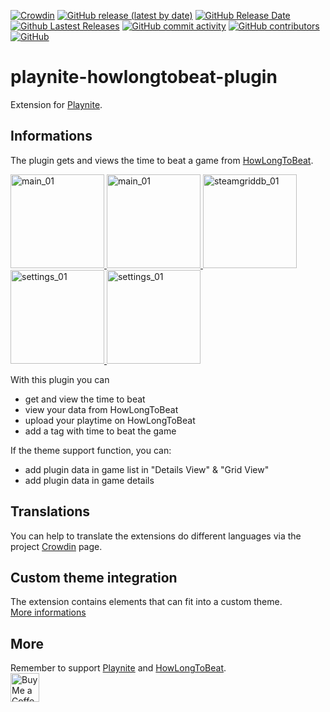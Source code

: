 [![Crowdin](https://badges.crowdin.net/playnite-extensions/localized.svg)](https://crowdin.com/project/playnite-extensions)
[![GitHub release (latest by date)](https://img.shields.io/github/v/release/Lacro59/playnite-howlongtobeat-plugin?cacheSeconds=5000&logo=github)](https://github.com/Lacro59/playnite-howlongtobeat-plugin/releases/latest)
[![GitHub Release Date](https://img.shields.io/github/release-date/Lacro59/playnite-howlongtobeat-plugin?cacheSeconds=5000)](https://github.com/Lacro59/playnite-howlongtobeat-plugin/releases/latest)
[![Github Lastest Releases](https://img.shields.io/github/downloads/Lacro59/playnite-howlongtobeat-plugin/latest/total.svg)]()
[![GitHub commit activity](https://img.shields.io/github/commit-activity/m/Lacro59/playnite-howlongtobeat-plugin)](https://github.com/Lacro59/playnite-howlongtobeat-plugin/graphs/commit-activity)
[![GitHub contributors](https://img.shields.io/github/contributors/Lacro59/playnite-howlongtobeat-plugin?cacheSeconds=5000)](https://github.com/Lacro59/playnite-howlongtobeat-plugin/graphs/contributors)
[![GitHub](https://img.shields.io/github/license/Lacro59/playnite-howlongtobeat-plugin?cacheSeconds=50000)](https://github.com/Lacro59/playnite-howlongtobeat-plugin/blob/master/LICENSE)

# playnite-howlongtobeat-plugin
Extension for [Playnite](https://playnite.link).  

## Informations
The plugin gets and views the time to beat a game from [HowLongToBeat](https://howlongtobeat.com/).

<a href="https://github.com/Lacro59/playnite-howlongtobeat-plugin/blob/master/forum/main_01.jpg?raw=true">
  <picture>
    <img alt="main_01" src="https://github.com/Lacro59/playnite-howlongtobeat-plugin/blob/master/forum/main_01.jpg?raw=true" height="150px">
  </picture>
</a>
<a href="https://github.com/Lacro59/playnite-howlongtobeat-plugin/blob/master/forum/main_02.jpg?raw=true">
  <picture>
    <img alt="main_01" src="https://github.com/Lacro59/playnite-howlongtobeat-plugin/blob/master/forum/main_02.jpg?raw=true" height="150px">
  </picture>
</a>
<a href="https://github.com/Lacro59/playnite-howlongtobeat-plugin/blob/master/forum/control_01.jpg?raw=true">
  <picture>
    <img alt="steamgriddb_01" src="https://github.com/Lacro59/playnite-howlongtobeat-plugin/blob/master/forum/control_01.jpg?raw=true" height="150px">
  </picture>
</a>
<a href="https://github.com/Lacro59/playnite-howlongtobeat-plugin/blob/master/forum/settings_01.jpg?raw=true">
  <picture>
    <img alt="settings_01" src="https://github.com/Lacro59/playnite-howlongtobeat-plugin/blob/master/forum/settings_01.jpg?raw=true" height="150px">
  </picture>
</a>
<a href="https://github.com/Lacro59/playnite-howlongtobeat-plugin/blob/master/forum/settings_02.jpg?raw=true">
  <picture>
    <img alt="settings_01" src="https://github.com/Lacro59/playnite-howlongtobeat-plugin/blob/master/forum/settings_02.jpg?raw=true" height="150px">
  </picture>
</a>

With this plugin you can
* get and view the time to beat
* view your data from HowLongToBeat
* upload your playtime on HowLongToBeat
* add a tag with time to beat the game
    
If the theme support function, you can:
* add plugin data in game list in "Details View" & "Grid View"
* add plugin data in game details

## Translations
You can help to translate the extensions do different languages via the project [Crowdin](https://crowdin.com/project/playnite-extensions) page.

## Custom theme integration
The extension contains elements that can fit into a custom theme.  
[More informations](https://github.com/Lacro59/playnite-howlongtobeat-plugin/wiki/Addition-in-a-custom-theme)

## More
Remember to support [Playnite](https://www.patreon.com/playnite) and [HowLongToBeat](https://howlongtobeat.com/).  
<a href='https://ko-fi.com/lacro59'><img height='35' style='border:0px;height:46px;' src='https://az743702.vo.msecnd.net/cdn/kofi3.png?v=0' border='0' alt='Buy Me a Coffee at ko-fi.com' /></a>
